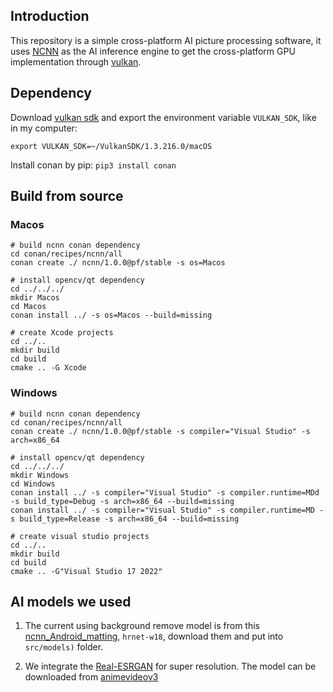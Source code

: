 ## Introduction

This repository is a simple cross-platform AI picture processing software, it uses [NCNN](https://github.com/Tencent/ncnn) as the AI inference engine to get the cross-platform GPU implementation through [vulkan](https://www.lunarg.com/vulkan-sdk/).

## Dependency

Download [vulkan sdk](https://www.lunarg.com/vulkan-sdk/) and export the environment variable `VULKAN_SDK`, like in my computer:

    export VULKAN_SDK=~/VulkanSDK/1.3.216.0/macOS

Install conan by pip: `pip3 install conan`

## Build from source

### Macos

    # build ncnn conan dependency
    cd conan/recipes/ncnn/all
    conan create ./ ncnn/1.0.0@pf/stable -s os=Macos

    # install opencv/qt dependency
    cd ../../../
    mkdir Macos
    cd Macos
    conan install ../ -s os=Macos --build=missing

    # create Xcode projects
    cd ../..
    mkdir build
    cd build
    cmake .. -G Xcode

### Windows

    # build ncnn conan dependency
    cd conan/recipes/ncnn/all
    conan create ./ ncnn/1.0.0@pf/stable -s compiler="Visual Studio" -s arch=x86_64

    # install opencv/qt dependency
    cd ../../../
    mkdir Windows
    cd Windows
    conan install ../ -s compiler="Visual Studio" -s compiler.runtime=MDd -s build_type=Debug -s arch=x86_64 --build=missing
    conan install ../ -s compiler="Visual Studio" -s compiler.runtime=MD -s build_type=Release -s arch=x86_64 --build=missing

    # create visual studio projects
    cd ../..
    mkdir build
    cd build
    cmake .. -G"Visual Studio 17 2022"
    
## AI models we used

1. The current using background remove model is from this [ncnn_Android_matting](https://github.com/FeiGeChuanShu/ncnn_Android_matting.git), `hrnet-w18`, download them and put into `src/models)` folder.

2. We integrate the [Real-ESRGAN](https://github.com/xinntao/Real-ESRGAN-ncnn-vulkan) for super resolution.
The model can be downloaded from [animevideov3](https://github.com/xinntao/Real-ESRGAN/releases/download/v0.2.5.0/realesr-animevideov3.pth)
